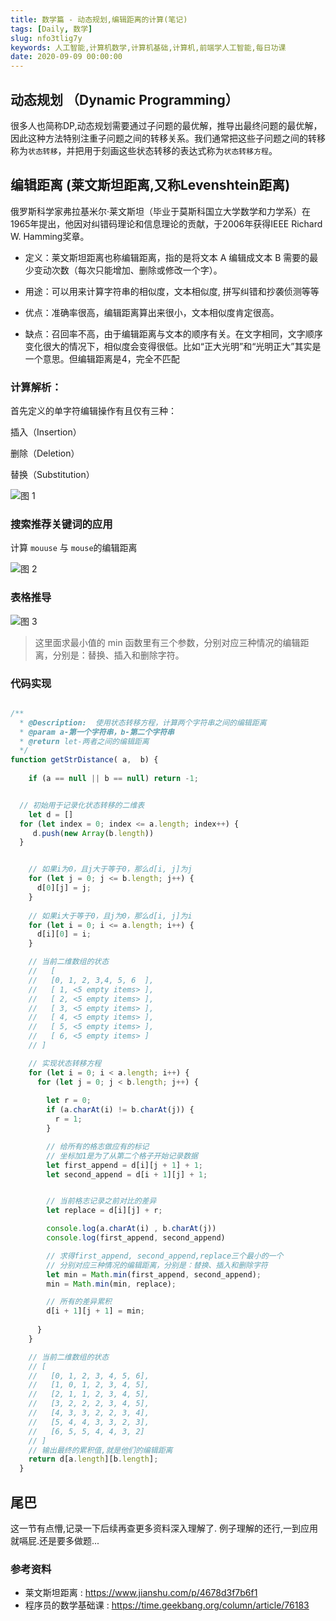 ```yaml
---
title: 数学篇 - 动态规划,编辑距离的计算(笔记)
tags: [Daily, 数学]
slug: nfo3tlig7y
keywords: 人工智能,计算机数学,计算机基础,计算机,前端学人工智能,每日功课
date: 2020-09-09 00:00:00
---
```


## 动态规划 （Dynamic Programming）
很多人也简称DP,动态规划需要通过子问题的最优解，推导出最终问题的最优解，因此这种方法特别注重子问题之间的转移关系。我们通常把这些子问题之间的转移称为`状态转移`，并把用于刻画这些状态转移的表达式称为`状态转移方程`。

## 编辑距离 (莱文斯坦距离,又称Levenshtein距离)

俄罗斯科学家弗拉基米尔·莱文斯坦（毕业于莫斯科国立大学数学和力学系）在1965年提出，他因对纠错码理论和信息理论的贡献，于2006年获得IEEE Richard W. Hamming奖章。

* 定义：莱文斯坦距离也称编辑距离，指的是将文本 A 编辑成文本 B 需要的最少变动次数（每次只能增加、删除或修改一个字）。

* 用途：可以用来计算字符串的相似度，文本相似度, 拼写纠错和抄袭侦测等等

* 优点：准确率很高，编辑距离算出来很小，文本相似度肯定很高。

* 缺点：召回率不高，由于编辑距离与文本的顺序有关。在文字相同，文字顺序变化很大的情况下，相似度会变得很低。比如“正大光明”和“光明正大”其实是一个意思。但编辑距离是4，完全不匹配

### 计算解析：

首先定义的单字符编辑操作有且仅有三种：

插入（Insertion）

删除（Deletion）

替换（Substitution）

![图 1](https://incomparable9527.coding.net/p/imageBed/d/imageBed/git/raw/master/189c427b9aadfa7c501b025f85ca4186591db79eae686e3a3acabbc0cdbf5d11.png)  



### 搜索推荐关键词的应用
计算 `mouuse` 与 `mouse`的编辑距离

![图 2](https://incomparable9527.coding.net/p/imageBed/d/imageBed/git/raw/master/1e9ab12ce6f3535ab43e7403c067b6fc2b4a972c129bf86731b0b54477f702a4.png)  


### 表格推导


![图 3](https://incomparable9527.coding.net/p/imageBed/d/imageBed/git/raw/master/39bfcba830d765875f8e29a1672e4d61b1d4891f0343f4da6d0390693cb64013.png)  

> 这里面求最小值的 min 函数里有三个参数，分别对应三种情况的编辑距离，分别是：替换、插入和删除字符。

### 代码实现
```js

/**
  * @Description:  使用状态转移方程，计算两个字符串之间的编辑距离
  * @param a-第一个字符串，b-第二个字符串
  * @return let-两者之间的编辑距离
  */
function getStrDistance( a,  b) {
    
    if (a == null || b == null) return -1;


  // 初始用于记录化状态转移的二维表
    let d = []
  for (let index = 0; index <= a.length; index++) {
     d.push(new Array(b.length))
  }


    // 如果i为0，且j大于等于0，那么d[i, j]为j
    for (let j = 0; j <= b.length; j++) {
      d[0][j] = j;
    }
    
    // 如果i大于等于0，且j为0，那么d[i, j]为i
    for (let i = 0; i <= a.length; i++) {
      d[i][0] = i;
    }

    // 当前二维数组的状态
    //   [
    //   [0, 1, 2, 3,4, 5, 6  ],
    //   [ 1, <5 empty items> ],
    //   [ 2, <5 empty items> ],
    //   [ 3, <5 empty items> ],
    //   [ 4, <5 empty items> ],
    //   [ 5, <5 empty items> ],
    //   [ 6, <5 empty items> ]
    // ]

    // 实现状态转移方程
    for (let i = 0; i < a.length; i++) {
      for (let j = 0; j < b.length; j++) {
        
        let r = 0;
        if (a.charAt(i) != b.charAt(j)) {
          r = 1;
        } 

        // 给所有的格志做应有的标记
        // 坐标加1是为了从第二个格子开始记录数据
        let first_append = d[i][j + 1] + 1;
        let second_append = d[i + 1][j] + 1;


        // 当前格志记录之前对比的差异
        let replace = d[i][j] + r;

        console.log(a.charAt(i) , b.charAt(j))
        console.log(first_append, second_append)

        // 求得first_append, second_append,replace三个最小的一个
        // 分别对应三种情况的编辑距离，分别是：替换、插入和删除字符
        let min = Math.min(first_append, second_append);
        min = Math.min(min, replace);

        // 所有的差异累积
        d[i + 1][j + 1] = min;
        
      }
    }

    // 当前二维数组的状态
    // [
    //   [0, 1, 2, 3, 4, 5, 6],
    //   [1, 0, 1, 2, 3, 4, 5],
    //   [2, 1, 1, 2, 3, 4, 5],
    //   [3, 2, 2, 2, 3, 4, 5],
    //   [4, 3, 3, 2, 2, 3, 4],
    //   [5, 4, 4, 3, 3, 2, 3],
    //   [6, 5, 5, 4, 4, 3, 2]
    // ]
    // 输出最终的累积值,就是他们的编辑距离
    return d[a.length][b.length];
  }

```

## 尾巴
这一节有点懵,记录一下后续再查更多资料深入理解了.
例子理解的还行,一到应用就嗝屁.还是要多做题...

### 参考资料

* 莱文斯坦距离 : https://www.jianshu.com/p/4678d3f7b6f1
* 程序员的数学基础课 : https://time.geekbang.org/column/article/76183